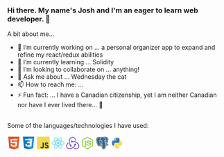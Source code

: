 ### Hi there. My name's Josh and I'm an eager to learn web developer. 👋

A bit about me...

- 🔭 I’m currently working on ... a personal organizer app to expand and refine my react/redux abilities
- 🌱 I’m currently learning ... Solidity
- 👯 I’m looking to collaborate on ... anything!
- 💬 Ask me about ... Wednesday the cat
- 📫 How to reach me: ... <a href="mailto:joshuascan@gmail.com" target="_blank"><img align="center" src="https://camo.githubusercontent.com/713d21f1a68717de5374e255fa438393e9978c7937971a18d198947b04bf86f1/68747470733a2f2f696d672e736869656c64732e696f2f62616467652f2d474d41494c2d4431343833363f7374796c653d666c6174266c6f676f3d676d61696c266c6f676f436f6c6f723d7768697465" alt="" height="20" /></a> <a href="https://www.linkedin.com/in/jscanlan/" target="_blank"><img align="center" src="https://camo.githubusercontent.com/499f2dc9be86e016f5e11f560016c1a428c3abe5b100c98e75956d63215ddf7b/68747470733a2f2f696d672e736869656c64732e696f2f62616467652f2d4c494e4b4544494e2d3030373742353f7374796c653d666c6174266c6f676f3d6c696e6b6564696e266c6f676f436f6c6f723d7768697465" alt="" height="20" /></a>
- ⚡ Fun fact: ... I have a Canadian citizenship, yet I am neither Canadian nor have I ever lived there... 🤯
<br>
Some of the languages/technologies I have used:<br>
<br>
<code><img height="30" src="https://raw.githubusercontent.com/devicons/devicon/2ae2a900d2f041da66e950e4d48052658d850630/icons/html5/html5-original.svg"></code>
<code><img height="30" src="https://raw.githubusercontent.com/devicons/devicon/2ae2a900d2f041da66e950e4d48052658d850630/icons/css3/css3-original.svg"></code>
<code><img height="30" src="https://raw.githubusercontent.com/devicons/devicon/2ae2a900d2f041da66e950e4d48052658d850630/icons/javascript/javascript-original.svg"></code>
<code><img height="30" src="https://raw.githubusercontent.com/devicons/devicon/2ae2a900d2f041da66e950e4d48052658d850630/icons/react/react-original.svg"></code>
<code><img height="30" src="https://raw.githubusercontent.com/devicons/devicon/2ae2a900d2f041da66e950e4d48052658d850630/icons/redux/redux-original.svg"></code>
<code><img height="30" src="https://raw.githubusercontent.com/devicons/devicon/2ae2a900d2f041da66e950e4d48052658d850630/icons/nodejs/nodejs-original.svg"></code>
<code><img height="30" src="https://raw.githubusercontent.com/devicons/devicon/2ae2a900d2f041da66e950e4d48052658d850630/icons/postgresql/postgresql-original.svg"></code>
<code><img height="30" src="https://raw.githubusercontent.com/devicons/devicon/2ae2a900d2f041da66e950e4d48052658d850630/icons/python/python-original.svg"></code>
